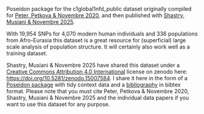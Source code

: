 Poseidon package for the c1global1nfd_public dataset originally compiled for [Peter, Petkova \& Novembre 2020](https://doi.org/10.1093/molbev/msz280), and then published with [Shastry, Musiani \& Novembre 2025](https://doi.org/10.1101/2025.02.10.637386).

With 19,954 SNPs for 4,070 modern human individuals and 336 populations from Afro-Eurasia this dataset is a great resource for (superficial) large scale analysis of population structure. It will certainly also work well as a training dataset.

Shastry, Musiani \& Novembre 2025 have shared this dataset under a [Creative Commons Attribution 4.0 International](https://creativecommons.org/licenses/by/4.0/legalcode) license on zenodo here: <https://doi.org/10.5281/zenodo.15007584>. I share it here in the form of a [Poseidon package](https://www.poseidon-adna.org) with tidy context data and a [bibliography](c1global1nfd_public/c1global1nfd_public.bib) in bibtex format. Please note that you must cite Peter, Petkova \& Novembre 2020, Shastry, Musiani \& Novembre 2025 and the individual data papers if you want to use this dataset for any purpose.
